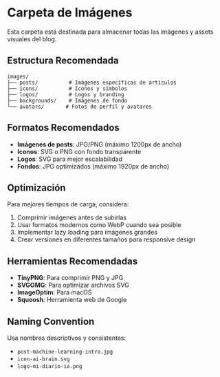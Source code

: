 # Carpeta de Imágenes

Esta carpeta está destinada para almacenar todas las imágenes y assets visuales del blog.

## Estructura Recomendada

```
images/
├── posts/          # Imágenes específicas de artículos
├── icons/          # Iconos y símbolos
├── logos/          # Logos y branding
├── backgrounds/    # Imágenes de fondo
└── avatars/       # Fotos de perfil y avatares
```

## Formatos Recomendados

- **Imágenes de posts**: JPG/PNG (máximo 1200px de ancho)
- **Iconos**: SVG o PNG con fondo transparente
- **Logos**: SVG para mejor escalabilidad
- **Fondos**: JPG optimizados (máximo 1920px de ancho)

## Optimización

Para mejores tiempos de carga, considera:

1. Comprimir imágenes antes de subirlas
2. Usar formatos modernos como WebP cuando sea posible
3. Implementar lazy loading para imágenes grandes
4. Crear versiones en diferentes tamaños para responsive design

## Herramientas Recomendadas

- **TinyPNG**: Para comprimir PNG y JPG
- **SVGOMG**: Para optimizar archivos SVG
- **ImageOptim**: Para macOS
- **Squoosh**: Herramienta web de Google

## Naming Convention

Usa nombres descriptivos y consistentes:
- `post-machine-learning-intro.jpg`
- `icon-ai-brain.svg`
- `logo-mi-diario-ia.png`
